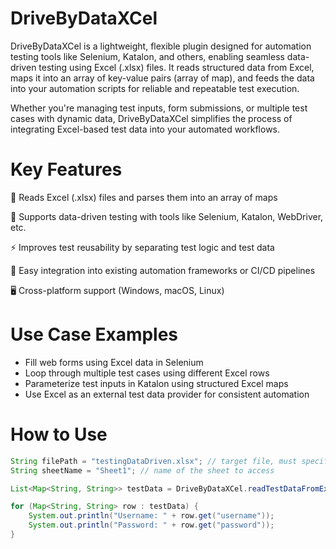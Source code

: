 # DriveByDataXCel
DriveByDataXCel is a lightweight, flexible plugin designed for automation testing tools like Selenium, Katalon, and others, enabling seamless data-driven testing using Excel (.xlsx) files. It reads structured data from Excel, maps it into an array of key-value pairs (array of map), and feeds the data into your automation scripts for reliable and repeatable test execution.

Whether you're managing test inputs, form submissions, or multiple test cases with dynamic data, DriveByDataXCel simplifies the process of integrating Excel-based test data into your automated workflows.

# Key Features
📄 Reads Excel (.xlsx) files and parses them into an array of maps

🔄 Supports data-driven testing with tools like Selenium, Katalon, WebDriver, etc.

⚡ Improves test reusability by separating test logic and test data

🔌 Easy integration into existing automation frameworks or CI/CD pipelines

🖥️ Cross-platform support (Windows, macOS, Linux)

# Use Case Examples
- Fill web forms using Excel data in Selenium
- Loop through multiple test cases using different Excel rows
- Parameterize test inputs in Katalon using structured Excel maps
- Use Excel as an external test data provider for consistent automation

# How to Use
```java
String filePath = "testingDataDriven.xlsx"; // target file, must specify full path
String sheetName = "Sheet1"; // name of the sheet to access

List<Map<String, String>> testData = DriveByDataXCel.readTestDataFromExcel(filePath, sheetName);

for (Map<String, String> row : testData) {
    System.out.println("Username: " + row.get("username"));
    System.out.println("Password: " + row.get("password"));
}
